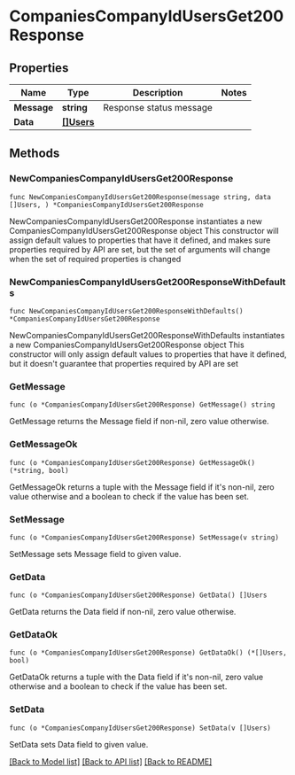 # CompaniesCompanyIdUsersGet200Response

## Properties

Name | Type | Description | Notes
------------ | ------------- | ------------- | -------------
**Message** | **string** | Response status message | 
**Data** | [**[]Users**](Users.md) |  | 

## Methods

### NewCompaniesCompanyIdUsersGet200Response

`func NewCompaniesCompanyIdUsersGet200Response(message string, data []Users, ) *CompaniesCompanyIdUsersGet200Response`

NewCompaniesCompanyIdUsersGet200Response instantiates a new CompaniesCompanyIdUsersGet200Response object
This constructor will assign default values to properties that have it defined,
and makes sure properties required by API are set, but the set of arguments
will change when the set of required properties is changed

### NewCompaniesCompanyIdUsersGet200ResponseWithDefaults

`func NewCompaniesCompanyIdUsersGet200ResponseWithDefaults() *CompaniesCompanyIdUsersGet200Response`

NewCompaniesCompanyIdUsersGet200ResponseWithDefaults instantiates a new CompaniesCompanyIdUsersGet200Response object
This constructor will only assign default values to properties that have it defined,
but it doesn't guarantee that properties required by API are set

### GetMessage

`func (o *CompaniesCompanyIdUsersGet200Response) GetMessage() string`

GetMessage returns the Message field if non-nil, zero value otherwise.

### GetMessageOk

`func (o *CompaniesCompanyIdUsersGet200Response) GetMessageOk() (*string, bool)`

GetMessageOk returns a tuple with the Message field if it's non-nil, zero value otherwise
and a boolean to check if the value has been set.

### SetMessage

`func (o *CompaniesCompanyIdUsersGet200Response) SetMessage(v string)`

SetMessage sets Message field to given value.


### GetData

`func (o *CompaniesCompanyIdUsersGet200Response) GetData() []Users`

GetData returns the Data field if non-nil, zero value otherwise.

### GetDataOk

`func (o *CompaniesCompanyIdUsersGet200Response) GetDataOk() (*[]Users, bool)`

GetDataOk returns a tuple with the Data field if it's non-nil, zero value otherwise
and a boolean to check if the value has been set.

### SetData

`func (o *CompaniesCompanyIdUsersGet200Response) SetData(v []Users)`

SetData sets Data field to given value.



[[Back to Model list]](../README.md#documentation-for-models) [[Back to API list]](../README.md#documentation-for-api-endpoints) [[Back to README]](../README.md)


